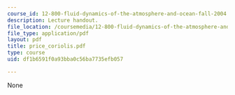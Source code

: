 ```yaml
---
course_id: 12-800-fluid-dynamics-of-the-atmosphere-and-ocean-fall-2004
description: Lecture handout.
file_location: /coursemedia/12-800-fluid-dynamics-of-the-atmosphere-and-ocean-fall-2004/df1b6591f0a93bba0c56ba7735efb057_price_coriolis.pdf
file_type: application/pdf
layout: pdf
title: price_coriolis.pdf
type: course
uid: df1b6591f0a93bba0c56ba7735efb057

---
```

None
